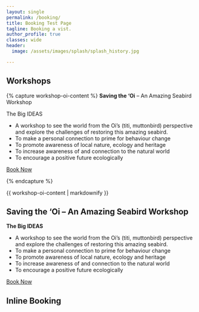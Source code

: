 ```yaml
---
layout: single
permalink: /booking/
title: Booking Test Page
tagline: Booking a vist.
author_profile: true
classes: wide
header:
  image: /assets/images/splash/splash_history.jpg

---
```


## Workshops

{% capture workshop-oi-content %}
**Saving the ‘Oi** – An Amazing Seabird Workshop

The Big IDEAS
- A workshop to see the world from the Oi’s (titi, muttonbird) perspective and explore the challenges of restoring this amazing seabird.
- To make a personal connection to prime for behaviour change
- To promote awareness of local nature, ecology and heritage
- To increase awareness of and connection to the natural world
- To encourage a positive future ecologically

<!-- Calendly link widget begin -->
<link href="https://assets.calendly.com/assets/external/widget.css" rel="stylesheet">
<script src="https://assets.calendly.com/assets/external/widget.js" type="text/javascript" async></script>
<a href="" class="btn btn--primary" onclick="Calendly.initPopupWidget({url: 'https://calendly.com/wildlabtiakitaiao/saving-the-oi-workshop?primary_color=ff0303&hide_gdpr_banner=1'});return false;">Book Now</a>
<!-- Calendly link widget end -->

{% endcapture %}

<div class="notice--primary">
  {{ workshop-oi-content | markdownify }}
</div>


## Saving the ‘Oi – An Amazing Seabird Workshop

**The Big IDEAS**

- A workshop to see the world from the Oi’s (titi, muttonbird) perspective and explore the challenges of restoring this amazing seabird.
- To make a personal connection to prime for behaviour change
- To promote awareness of local nature, ecology and heritage
- To increase awareness of and connection to the natural world
- To encourage a positive future ecologically

<!-- Calendly link widget begin -->
<link href="https://assets.calendly.com/assets/external/widget.css" rel="stylesheet">
<script src="https://assets.calendly.com/assets/external/widget.js" type="text/javascript" async></script>
<a href="" class="btn btn--primary" onclick="Calendly.initPopupWidget({url: 'https://calendly.com/wildlabtiakitaiao/saving-the-oi-workshop?primary_color=ff0303&hide_gdpr_banner=1'});return false;">Book Now</a>
<!-- Calendly link widget end -->


## Inline Booking

<!-- Calendly inline widget begin -->
<div class="calendly-inline-widget" data-url="https://calendly.com/wildlabtiakitaiao?hide_landing_page_details=1&hide_gdpr_banner=1&primary_color=fb0303" style="min-width:320px;height:2000px;"></div>
<script type="text/javascript" src="https://assets.calendly.com/assets/external/widget.js" async></script>
<!-- Calendly inline widget end -->


<!-- Calendly badge widget begin -->
<link href="https://assets.calendly.com/assets/external/widget.css" rel="stylesheet">
<script src="https://assets.calendly.com/assets/external/widget.js" type="text/javascript" async></script>
<script type="text/javascript">window.onload = function() { Calendly.initBadgeWidget({ url: 'https://calendly.com/wildlabtiakitaiao?hide_landing_page_details=1&hide_gdpr_banner=1&primary_color=ff0303', text: 'Make a Booking', color: '#ff0303', textColor: '#ffffff', branding: false }); }</script>
<!-- Calendly badge widget end -->